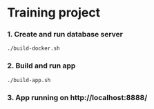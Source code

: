 # Training project
### 1. Create and run database server
``
./build-docker.sh
``
### 2. Build and run app
``
./build-app.sh
``
### 3. App running on http://localhost:8888/

